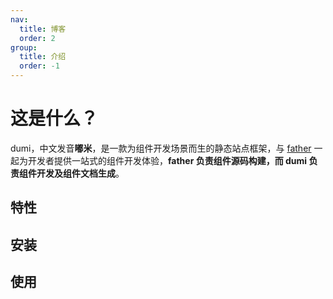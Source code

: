 ```yaml
---
nav:
  title: 博客
  order: 2
group:
  title: 介绍
  order: -1
---
```


# 这是什么？

dumi，中文发音**嘟米**，是一款为组件开发场景而生的静态站点框架，与 [father](https://github.com/umijs/father) 一起为开发者提供一站式的组件开发体验，**father 负责组件源码构建，而 dumi 负责组件开发及组件文档生成**。

## 特性

## 安装

## 使用
